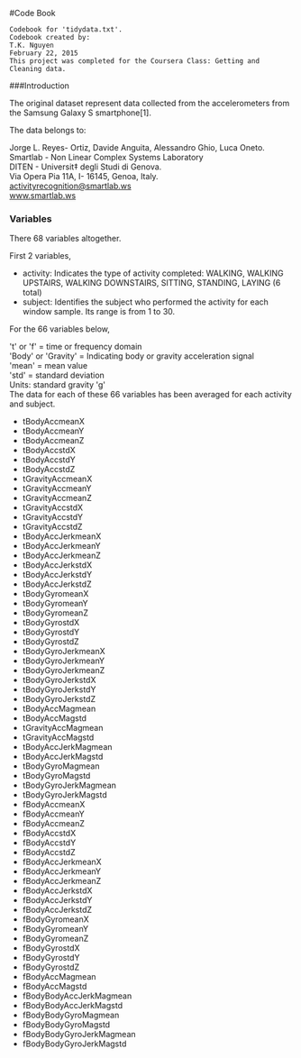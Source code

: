 #Code Book

```
Codebook for 'tidydata.txt'.
Codebook created by:
T.K. Nguyen
February 22, 2015
This project was completed for the Coursera Class: Getting and Cleaning data.
```

###Introduction

The original dataset represent data collected from the accelerometers from the Samsung Galaxy S smartphone[1].

The data belongs to: 

Jorge L. Reyes- Ortiz, Davide Anguita, Alessandro Ghio, Luca Oneto.  
Smartlab -  Non Linear Complex Systems Laboratory  
DITEN -  Universit‡ degli Studi di Genova.  
Via Opera Pia 11A, I- 16145, Genoa, Italy.  
activityrecognition@smartlab.ws  
www.smartlab.ws  

### Variables

There 68 variables altogether.  

First 2 variables,

- activity: Indicates the type of activity completed: WALKING, WALKING UPSTAIRS, WALKING DOWNSTAIRS, SITTING, STANDING, LAYING (6 total)
- subject: Identifies the subject who performed the activity for each window sample. Its range is from 1 to 30. 

For the 66 variables below,

't' or 'f' = time or frequency domain  
'Body' or 'Gravity' = Indicating body or gravity acceleration signal  
'mean' = mean value  
'std' = standard deviation   
Units: standard gravity 'g'  
The data for each of these 66 variables has been averaged for each activity and subject.  

- tBodyAccmeanX 
- tBodyAccmeanY 
- tBodyAccmeanZ 
- tBodyAccstdX 
- tBodyAccstdY 
- tBodyAccstdZ 
- tGravityAccmeanX 
- tGravityAccmeanY 
- tGravityAccmeanZ 
- tGravityAccstdX
- tGravityAccstdY 
- tGravityAccstdZ 
- tBodyAccJerkmeanX 
- tBodyAccJerkmeanY 
- tBodyAccJerkmeanZ 
- tBodyAccJerkstdX 
- tBodyAccJerkstdY 
- tBodyAccJerkstdZ 
- tBodyGyromeanX 
- tBodyGyromeanY 
- tBodyGyromeanZ 
- tBodyGyrostdX 
- tBodyGyrostdY 
- tBodyGyrostdZ 
- tBodyGyroJerkmeanX 
- tBodyGyroJerkmeanY 
- tBodyGyroJerkmeanZ 
- tBodyGyroJerkstdX 
- tBodyGyroJerkstdY 
- tBodyGyroJerkstdZ 
- tBodyAccMagmean 
- tBodyAccMagstd 
- tGravityAccMagmean 
- tGravityAccMagstd 
- tBodyAccJerkMagmean 
- tBodyAccJerkMagstd 
- tBodyGyroMagmean 
- tBodyGyroMagstd 
- tBodyGyroJerkMagmean 
- tBodyGyroJerkMagstd 
- fBodyAccmeanX
- fBodyAccmeanY 
- fBodyAccmeanZ 
- fBodyAccstdX 
- fBodyAccstdY 
- fBodyAccstdZ 
- fBodyAccJerkmeanX 
- fBodyAccJerkmeanY 
- fBodyAccJerkmeanZ 
- fBodyAccJerkstdX 
- fBodyAccJerkstdY 
- fBodyAccJerkstdZ 
- fBodyGyromeanX 
- fBodyGyromeanY 
- fBodyGyromeanZ 
- fBodyGyrostdX 
- fBodyGyrostdY 
- fBodyGyrostdZ 
- fBodyAccMagmean 
- fBodyAccMagstd 
- fBodyBodyAccJerkMagmean 
- fBodyBodyAccJerkMagstd 
- fBodyBodyGyroMagmean 
- fBodyBodyGyroMagstd 
- fBodyBodyGyroJerkMagmean 
- fBodyBodyGyroJerkMagstd
